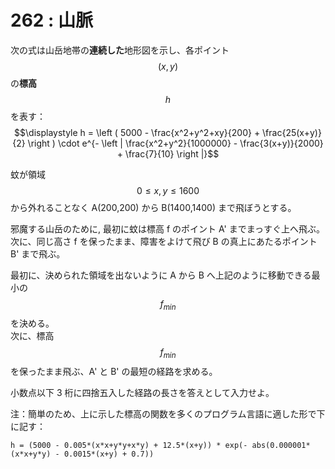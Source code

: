 # 262 : 山脈

次の式は山岳地帯の**連続した**地形図を示し、各ポイント$$(x,y)$$の**標高**$$h$$を表す：  
$$\displaystyle h = \left ( 5000 - \frac{x^2+y^2+xy}{200} + \frac{25(x+y)}{2} \right ) \cdot e^{- \left | \frac{x^2+y^2}{1000000} - \frac{3(x+y)}{2000} + \frac{7}{10} \right |}$$

蚊が領域$$0 ≤ x,y ≤ 1600$$から外れることなく A\(200,200\) から B\(1400,1400\) まで飛ぼうとする。

邪魔する山岳のために, 最初に蚊は標高 f のポイント A' までまっすぐ上へ飛ぶ。次に、同じ高さ f を保ったまま、障害をよけて飛び B の真上にあたるポイント B' まで飛ぶ。

最初に、決められた領域を出ないように A から B へ上記のように移動できる最小の $$f_\textit{min}$$を決める。  
次に、標高$$f_\textit{min}$$を保ったまま飛ぶ、A' と B' の最短の経路を求める。

小数点以下 3 桁に四捨五入した経路の長さを答えとして入力せよ。

注：簡単のため、上に示した標高の関数を多くのプログラム言語に適した形で下に記す：

```text
h = (5000 - 0.005*(x*x+y*y+x*y) + 12.5*(x+y)) * exp(- abs(0.000001*(x*x+y*y) - 0.0015*(x+y) + 0.7))
```



